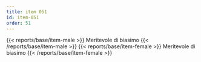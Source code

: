 ```yaml
---
title: item 051
id: item-051
order: 51
---
```

{{< reports/base/item-male >}}
  Meritevole di biasimo
{{< /reports/base/item-male >}}
{{< reports/base/item-female >}}
  Meritevole di biasimo
{{< /reports/base/item-female >}}